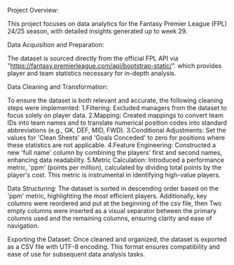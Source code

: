 Project Overview:

This project focuses on data analytics for the Fantasy Premier League (FPL) 24/25 season, with detailed insights generated up to week 29.



Data Acquisition and Preparation:

The dataset is sourced directly from the official FPL API via "https://fantasy.premierleague.com/api/bootstrap-static/". which provides player and team statistics necessary for in-depth analysis.



Data Cleaning and Transformation:

To ensure the dataset is both relevant and accurate, the following cleaning steps were implemented: 
1.Filtering: Excluded managers from the dataset to focus solely on player data. 
2.Mapping: Created mappings to convert team IDs into team names and to translate numerical position codes into standard abbreviations (e.g., GK, DEF, MID, FWD). 
3.Conditional Adjustments: Set the values for 'Clean Sheets' and 'Goals Conceded' to zero for positions where these statistics are not applicable. 
4.Feature Engineering: Constructed a new 'full name' column by combining the players' first and second names, enhancing data readability. 
5.Metric Calculation: Introduced a performance metric, 'ppm' (points per million), calculated by dividing total points by the player's cost. This metric is instrumental in 
  identifying high-value players. 



Data Structuring: 
The dataset is sorted in descending order based on the 'ppm' metric, highlighting the most efficient players. Additionally, key columns were reordered and put at the beginning of the csv file, then Two empty columns were inserted as a visual separator between the primary columns used and the remaining columns, ensuring clarity and ease of navigation. 



Exporting the Dataset: Once cleaned and organized, the dataset is exported as a CSV file with UTF-8 encoding. This format ensures compatibility and ease of use for subsequent data analysis tasks.
